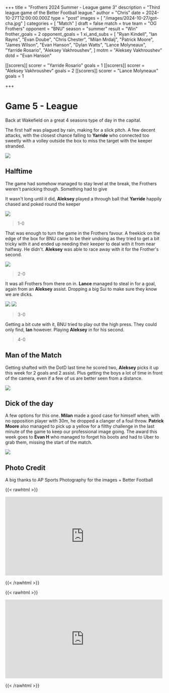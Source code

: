 +++
title = "Frothers 2024 Summer - League game 3"
description = "Third league game of the Better Football league."
author = "Chris"
date = 2024-10-27T12:00:00.000Z
type = "post"
images = [ "/images/2024-10-27/got-cha.jpg" ]
categories = [ "Match" ]
draft = false
match = true
team = "OG Frothers"
opponent = "BNU"
season = "summer"
result = "Win"
frother_goals = 2
opponent_goals = 1
xi_and_subs = [
  "Ryan Kindell",
  "Ian Rayns",
  "Evan Doube",
  "Chris Chester",
  "Milan Mrdalj",
  "Patrick Moore",
  "James Wilson",
  "Evan Hanson",
  "Dylan Watts",
  "Lance Molyneaux",
  "Yarride Rosario",
  "Aleksey Vakhroushev",
]
motm = "Aleksey Vakhroushev"
dotd = "Evan Hanson"

[[scorers]]
scorer = "Yarride Rosario"
goals = 1
[[scorers]]
scorer = "Aleksey Vakhroushev"
goals = 2
[[scorers]]
scorer = "Lance Molyneaux"
goals = 1

+++

# Game 5 - League

Back at Wakefield on a great 4 seasons type of day in the capital.

The first half was plagued by rain, making for a slick pitch. A few decent attacks, with the closest chance falling to **Yarride** who connected too sweetly with a volley outside the box to miss the target with the keeper stranded.

![](/images/2024-10-27/dyl-1.jpg)

## Halftime

The game had somehow managed to stay level at the break, the Frothers weren't panicking though. Something had to give

It wasn't long until it did, **Aleksey** played a through ball that **Yarride** happily chased and poked round the keeper

![](/images/2024-10-27/yarride-1.jpg)

> 1-0

That was enough to turn the game in the Frothers favour. A freekick on the edge of the box for BNU came to be their undoing as they tried to get a bit tricky with it and ended up needing their keeper to deal with it from near halfway. He didn't. **Aleksey** was able to race away with it for the Frother's second.

![](/images/2024-10-27/aleksey-5.jpg)

> 2-0

It was all Frothers from there on in. **Lance** managed to steal in for a goal, again from an **Aleksey** assist. Dropping a big Sui to make sure they know we are dicks.

![](/images/2024-10-27/lance-sui-1.jpg)
![](/images/2024-10-27/lance-sui-2.jpg)

> 3-0

Getting a bit cute with it, BNU tried to play out the high press. They could only find, **Ian** however. Playing **Aleksey** in for his second.


> 4-0

## Man of the Match
Getting shafted with the DotD last time he scored two, **Aleksey** picks it up this week for 2 goals and 2 assist. Plus getting the boys a lot of time in front of the camera, even if a few of us are better seen from a distance.

![](/images/2024-10-27/aleksey-3.jpg)


## Dick of the day
A few options for this one. **Milan** made a good case for himself when, with no opposition player with 30m, he dropped a clanger of a foul throw. **Patrick Moore** also managed to pick up a yellow for a filthy challenge in the last minute of the game to keep our professional image going.
The award this week goes to **Evan H** who managed to forget his boots and had to Uber to grab them, missing the start of the match.

![](/images/2024-10-27/evanh.jpg)


## Photo Credit
A big thanks to AP Sports Photography for the images + Better Football

{{< rawhtml >}}
<div class="row">
<iframe src="https://www.facebook.com/plugins/post.php?href=https%3A%2F%2Fwww.facebook.com%2FAPSportsPhotographyNZ%2Fposts%2Fpfbid0cb5wwg3Zi8FWF1W1VbX1u9Zp2756tjEyTVEuLzuJTHPV1riBeRibEQsm9N4ePyJil" width="500" height="250" style="border:none;overflow:hidden" scrolling="no" frameborder="0" allowfullscreen="true" allow="autoplay; clipboard-write; encrypted-media; picture-in-picture; web-share"></iframe>
</div>

{{< /rawhtml >}}

{{< rawhtml >}}
<div class="row">
<iframe src="https://www.facebook.com/plugins/post.php?href=https%3A%2F%2Fwww.facebook.com%2FBetterfootball%2Fposts%2Fpfbid0yU1UnZTvzRxoGPZiaGi2dMMERuD6gQ3samT5JoYUtbrAtHUyu6ZgrymvzmP5o5ftl" width="500" height="250" style="border:none;overflow:hidden" scrolling="no" frameborder="0" allowfullscreen="true" allow="autoplay; clipboard-write; encrypted-media; picture-in-picture; web-share"></iframe>
</div>

{{< /rawhtml >}}
